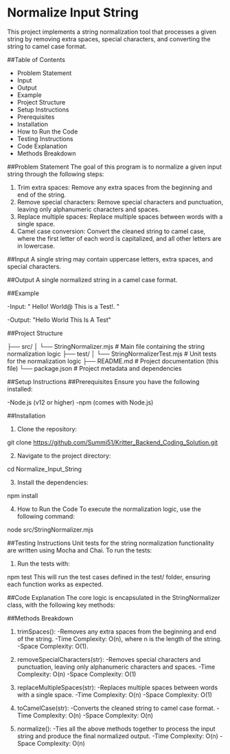 # Normalize Input String

This project implements a string normalization tool that processes a given string by removing extra spaces, special characters, and converting the string to camel case format.

##Table of Contents
- Problem Statement
- Input
- Output
- Example
- Project Structure
- Setup Instructions
- Prerequisites
- Installation
- How to Run the Code
- Testing Instructions
- Code Explanation
 - Methods Breakdown

##Problem Statement
The goal of this program is to normalize a given input string through the following steps:

1. Trim extra spaces: Remove any extra spaces from the beginning and end of the string.
2. Remove special characters: Remove special characters and punctuation, leaving only alphanumeric characters and spaces.
3. Replace multiple spaces: Replace multiple spaces between words with a single space.
4. Camel case conversion: Convert the cleaned string to camel case, where the first letter of each word is capitalized, and all other
   letters are in lowercase.
   
##Input
A single string may contain uppercase letters, extra spaces, and special characters.

##Output
A single normalized string in a camel case format.

##Example

-Input:
"  Hello! World@ This is a Test!.  "

-Output:
"Hello World This Is A Test"

##Project Structure

├── src/
│   └── StringNormalizer.mjs        # Main file containing the string normalization logic
├── test/
│   └── StringNormalizerTest.mjs    # Unit tests for the normalization logic
├── README.md                       # Project documentation (this file)
└── package.json                    # Project metadata and dependencies

##Setup Instructions
##Prerequisites
Ensure you have the following installed:

-Node.js (v12 or higher)
-npm (comes with Node.js)

##Installation
1. Clone the repository:

git clone https://github.com/Summi51/Kritter_Backend_Coding_Solution.git

2. Navigate to the project directory:

cd Normalize_Input_String

3. Install the dependencies:

npm install

4. How to Run the Code
To execute the normalization logic, use the following command:

node src/StringNormalizer.mjs

##Testing Instructions
Unit tests for the string normalization functionality are written using Mocha and Chai. To run the tests:

1. Run the tests with:

npm test
This will run the test cases defined in the test/ folder, ensuring each function works as expected.

##Code Explanation
The core logic is encapsulated in the StringNormalizer class, with the following key methods:

##Methods Breakdown
1. trimSpaces():
-Removes any extra spaces from the beginning and end of the string.
-Time Complexity: O(n), where n is the length of the string.
-Space Complexity: O(1).

2. removeSpecialCharacters(str):
-Removes special characters and punctuation, leaving only alphanumeric characters and spaces.
-Time Complexity: O(n)
-Space Complexity: O(1)

3. replaceMultipleSpaces(str):
-Replaces multiple spaces between words with a single space.
-Time Complexity: O(n)
-Space Complexity: O(1)

4. toCamelCase(str):
-Converts the cleaned string to camel case format.
-Time Complexity: O(n)
-Space Complexity: O(n)

5. normalize():
-Ties all the above methods together to process the input string and produce the final normalized output.
-Time Complexity: O(n)
-Space Complexity: O(n)


